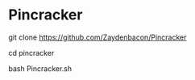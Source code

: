 # Pincracker
git clone https://github.com/Zaydenbacon/Pincracker

cd pincracker

bash Pincracker.sh
